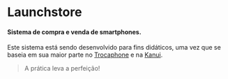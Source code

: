 # Launchstore

#### Sistema de compra e venda de smartphones.

Este sistema está sendo desenvolvido para fins didáticos, uma vez que se baseia em sua maior parte no [Trocaphone](https://www.trocafone.com/) e na [Kanui](https://www.kanui.com.br/).

> A prática leva a perfeição!
